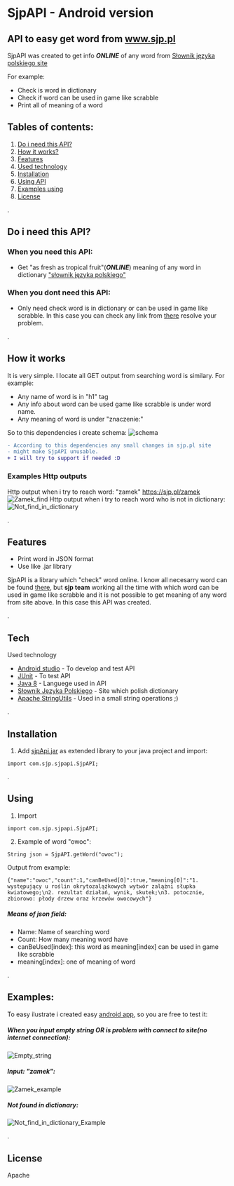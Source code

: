 # SjpAPI - Android version
## API to easy get word from www.sjp.pl 

SjpAPI was created to get info ***ONLINE*** of any word from [Słownik języka polskiego site](www.sjp.pl)

For example:
- Check is word in dictionary
- Check if word can be used in game like scrabble
- Print all of meaning of a word
 
## Tables of contents:
1. [ Do i need this API? ](#need)
2. [ How it works? ](#how)
3. [ Features ](#fea)
4. [Used technology](#tech)
5. [ Installation ](#instal)
6. [ Using API ](#using)
7. [ Examples using ](#examples)
8. [ License ](#lic)

<a name="need">.</a>
## Do i need this API?

### When you need this API:
- Get "as fresh as tropical fruit"(***ONLINE***) meaning of any word in dictionary ["słownik języka polskiego"](https://www.sjp.pl) 

### When you dont need this API:
- Only need check word is in dictionary or can be used in game like scrabble.
In this case you can check any link from [there](https://sjp.pl/slownik/po.phtml)
resolve your problem.

<a name="how">.</a>
## How it works
It is very simple. I locate all GET output from searching word is similary. For example:
- Any name of word is in "h1" tag
- Any info about word can be used game like scrabble is under word name.
- Any meaning of word is under "znaczenie:"

So to this dependencies i create schema:
![schema](https://github.com/GHRik/SjpAPI/blob/main/schema/block_schema.PNG?raw=true)

```diff
- According to this dependencies any small changes in sjp.pl site
- might make SjpAPI unusable.
+ I will try to support if needed :D
```

### Examples Http outputs

Http output when i try to reach word: "zamek" https://sjp.pl/zamek
![Zamek_find](https://github.com/GHRik/SjpAPI/blob/main/examplesInCurl/curlZamekExample.PNG?raw=true)
Http output when i try to reach word who is not in dictionary:
![Not_find_in_dictionary](https://github.com/GHRik/SjpAPI/blob/main/examplesInCurl/curlNotDetectedExample.PNG?raw=true)


<a name="fea">.</a>
## Features

- Print word in JSON format
- Use like .jar library

SjpAPI is a library which "check" word online. 
I know all necesarry word can be found [there](https://sjp.pl/slownik/po.phtml),
but **sjp team** working all the time with which word can be used in game like scrabble and
it is not possible to get meaning of any word from site above.
In this case this API was created.

<a name="tech">.</a>
## Tech

Used technology 

- [Android studio](https://developer.android.com/studio) - To develop and test API
- [JUnit](https://junit.org/junit5/) - To test API
- [Java 8](https://java.com/pl/download/help/java8.html) - Languege used in API
- [Słownik Języka Polskiego](https://sjp.pl) - Site which polish dictionary
- [Apache StringUtils](http://commons.apache.org/proper/commons-lang/apidocs/org/apache/commons/lang3/StringUtils.html) - Used in a small string operations ;)  

<a name="instal">.</a>
## Installation

 1. Add [sjpApi.jar](https://github.com/GHRik/SjpAPI/blob/main/library/SjpApi.jar) as extended library to your java project and import:
 ```
 import com.sjp.sjpapi.SjpAPI;
 ```

<a name="using">.</a>
## Using

1. Import
```
import com.sjp.sjpapi.SjpAPI;
```

2. Example of word "owoc":
```
String json = SjpAPI.getWord("owoc");
```

Output from example:
```
{"name":"owoc","count":1,"canBeUsed[0]":true,"meaning[0]":"1. występujący u roślin okrytozalążkowych wytwór zalążni słupka kwiatowego;\n2. rezultat działań, wynik, skutek;\n3. potocznie, zbiorowo: płody drzew oraz krzewów owocowych"}

```
##### Means of json field:
- Name: Name of searching word
- Count: How many meaning word have
- canBeUsed[index]: this word as meaning[index] can be used in game like scrabble
- meaning[index]: one of meaning of word

<a name="examples">.</a>
## Examples:
To easy ilustrate i created easy [android app](https://github.com/GHRik/SjpAPI/blob/main/examplesCode/), so you are free to test it:

##### When you input empty string OR is problem with connect to site(no internet connection):
![Empty_string](https://github.com/GHRik/SjpAPI/blob/main/examplesCode/EmptyStringExample.PNG?raw=true)

##### Input: "zamek":
![Zamek_example](https://github.com/GHRik/SjpAPI/blob/main/examplesCode/ZamekExample.PNG?raw=true)

##### Not found in dictionary:
![Not_find_in_dictionary_Example](https://github.com/GHRik/SjpAPI/blob/main/examplesCode/NotFoundInDictionaryExample.PNG?raw=true)


<a name="lic">.</a>
## License
Apache 
